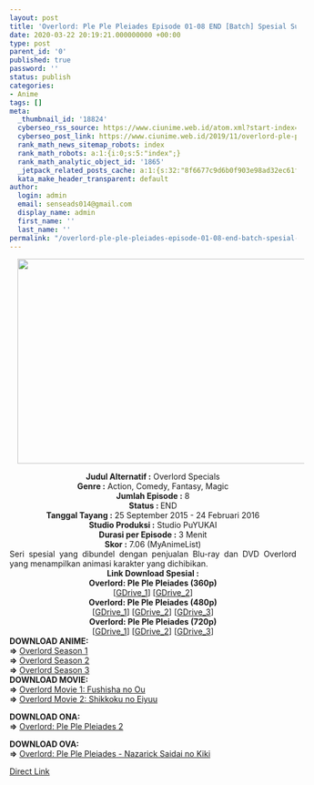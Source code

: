 ```yaml
---
layout: post
title: 'Overlord: Ple Ple Pleiades Episode 01-08 END [Batch] Spesial Subtitle Indonesia'
date: 2020-03-22 20:19:21.000000000 +00:00
type: post
parent_id: '0'
published: true
password: ''
status: publish
categories:
- Anime
tags: []
meta:
  _thumbnail_id: '18824'
  cyberseo_rss_source: https://www.ciunime.web.id/atom.xml?start-index=1951&max-results=150
  cyberseo_post_link: https://www.ciunime.web.id/2019/11/overlord-ple-ple-pleiades-episode-01-08.html
  rank_math_news_sitemap_robots: index
  rank_math_robots: a:1:{i:0;s:5:"index";}
  rank_math_analytic_object_id: '1865'
  _jetpack_related_posts_cache: a:1:{s:32:"8f6677c9d6b0f903e98ad32ec61f8deb";a:2:{s:7:"expires";i:1651009580;s:7:"payload";a:0:{}}}
  kata_make_header_transparent: default
author:
  login: admin
  email: senseads014@gmail.com
  display_name: admin
  first_name: ''
  last_name: ''
permalink: "/overlord-ple-ple-pleiades-episode-01-08-end-batch-spesial-subtitle-indonesia/"
---
```

<div class="separator" style="clear: both; text-align: center;"><a href="https://1.bp.blogspot.com/-GMx8CEbcBCs/XckAPH9jhwI/AAAAAAAAdlw/SAgkY7kNlhgyN_Tpm5N55ZSGuVcHCg4RwCLcBGAsYHQ/s1600/Overlord%2B-%2BPle%2BPle%2BPleiades%2BSpesial.jpg" imageanchor="1" style="margin-left: 1em; margin-right: 1em;"><img border="0" data-original-height="720" data-original-width="1280" height="360" src="{{ site.baseurl }}/assets/2020/03/Overlord%2B-%2BPle%2BPle%2BPleiades%2BSpesial.jpg" width="640" /></a></div>
<p>
<div style="text-align: center;"><b>Judul Alternatif :</b>&nbsp;Overlord Specials</div>
<div style="text-align: center;"><b>Genre :</b>&nbsp;<b></b>Action, Comedy, Fantasy, Magic</div>
<div style="text-align: center;"><b>Jumlah Episode :</b>&nbsp;8<br /><b>Status :&nbsp;</b>END<br /><b>Tanggal Tayang :</b>&nbsp;25 September 2015 - 24 Februari 2016<br /><b>Studio Produksi :</b>&nbsp;<b></b>Studio PuYUKAI<br /><b>Durasi per Episode :</b>&nbsp;3 Menit</div>
<div style="text-align: center;"><b>Skor :</b>&nbsp;7.06 (MyAnimeList)</div>
<div style="text-align: center;"></div>
<div style="text-align: justify;">Seri spesial yang dibundel dengan penjualan Blu-ray dan DVD Overlord yang menampilkan animasi karakter yang dichibikan.</div>
<div style="text-align: justify;"></div>
<div style="text-align: justify;"></div>
<div style="text-align: center;"><b>Link Download Spesial :</b></div>
<div style="text-align: center;">
<div style="text-align: center;"><b>Overlord: Ple Ple Pleiades&nbsp;(360p)</b></div>
</div>
<div style="text-align: center;">[<a href="https://drive.google.com/uc?export=download&amp;id=1v45uCL-XGuAGs90XAle-sNtb-iImdAcE" target="_blank" rel="noopener">GDrive_1</a>] [<a href="https://drive.google.com/uc?id=1XNB6s2QBrJskvJs9-zix0M8Ql7Zby1fd" target="_blank" rel="noopener">GDrive_2</a>]</div>
<div style="text-align: center;"></div>
<div style="text-align: center;"><b>Overlord: Ple Ple Pleiades&nbsp;(480p)</b><br />[<a href="https://drive.google.com/uc?export=download&amp;id=1d0rJLgRs0-9rGLwU-Uhv6iZMhSPvyWuO" target="_blank" rel="noopener">GDrive_1</a>] [<a href="https://drive.google.com/uc?id=1C-fkVFHMvaGDEZGqgtkkbZuwRkCMpGEu" target="_blank" rel="noopener">GDrive_2</a>] [<a href="https://drive.google.com/uc?export=download&amp;id=11mYFp-L6Kg07bJtGpOHmaZ4l8JGlM3bK" target="_blank" rel="noopener">GDrive_3</a>]</div>
<div style="text-align: center;"><b>Overlord: Ple Ple Pleiades&nbsp;(720p)</b><br />[<a href="https://drive.google.com/uc?export=download&amp;id=1Xg2dtRZlAiPds_sIik-fWUEMopZfVXHT" target="_blank" rel="noopener">GDrive_1</a>] [<a href="https://drive.google.com/uc?id=1ht2ZEc6ngLsHfpRWNz7OQBF9bzY4S-pd" target="_blank" rel="noopener">GDrive_2</a>] [<a href="https://drive.google.com/uc?export=download&amp;id=19SKTMfb98zlzBpJrpJ1-mwGjFOA2uXk9" target="_blank" rel="noopener">GDrive_3</a>]
<div style="text-align: left;"></div>
<div style="text-align: center;">
<div style="text-align: justify;">
<div style="text-align: justify;"><b>DOWNLOAD ANIME:</b></div>
<div style="text-align: justify;">
<div style="text-align: justify;"><b>=&gt;</b>&nbsp;<a href="https://www.ciunime.web.id/2018/09/overlord-season-1-episode-01-13-end.html" target="_blank" rel="noopener">Overlord Season 1</a></div>
<div style="text-align: justify;"><b>=&gt;</b>&nbsp;<a href="https://www.ciunime.web.id/2018/09/overlord-season-2-episode-01-13-end.html" target="_blank" rel="noopener">Overlord Season 2</a></div>
<div style="text-align: justify;"><b>=&gt;</b>&nbsp;<a href="https://www.ciunime.web.id/2018/11/overlord-season-3-episode-01-13-end.html" target="_blank" rel="noopener">Overlord Season 3</a></div>
</div>
<div style="text-align: justify;"></div>
<div style="text-align: justify;"></div>
<div style="text-align: justify;"><b>DOWNLOAD MOVIE:</b></div>
<div style="text-align: justify;"><b>=&gt;</b>&nbsp;<a href="https://www.ciunime.web.id/2019/01/overlord-movie-1-fushisha-no-ou-movie.html" target="_blank" rel="noopener">Overlord Movie 1: Fushisha no Ou</a><br /><b>=&gt;</b>&nbsp;<a href="https://www.ciunime.web.id/2019/01/overlord-movie-2-shikkoku-no-eiyuu.html" target="_blank" rel="noopener">Overlord Movie 2: Shikkoku no Eiyuu</a></p>
</div>
</div>
</div>
<div style="text-align: justify;">
<div style="text-align: justify;">
<div style="text-align: justify;"><b>DOWNLOAD ONA:</b></div>
<div style="text-align: justify;"><b>=&gt;</b>&nbsp;<a href="https://www.ciunime.web.id/2019/11/overlord-ple-ple-pleiades-2-episode-01.html" target="_blank" rel="noopener">Overlord: Ple Ple Pleiades 2</a></p>
<div style="text-align: justify;"><b>DOWNLOAD OVA:</b></div>
<div style="text-align: justify;"><b>=&gt;</b>&nbsp;<a href="https://www.ciunime.web.id/2019/11/overlord-ple-ple-pleiades-nazarick.html" target="_blank" rel="noopener">Overlord: Ple Ple Pleiades - Nazarick Saidai no Kiki</a></p>
</div>
</div>
</div>
</div>
</div>
<link rel="stylesheet" href="https://cdnjs.cloudflare.com/ajax/libs/font-awesome/4.7.0/css/font-awesome.min.css" />
<div class="divbtn"> <a href="https://handymansurrender.com/fihup8buzv?key=94550f7ce39444073321dde3b8782f97" class="btn"><i class="fa fa-download"></i> Direct Link</a> </div>
